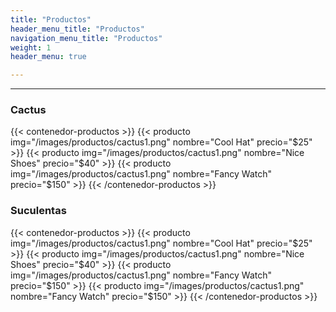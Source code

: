 ```yaml
---
title: "Productos"
header_menu_title: "Productos"
navigation_menu_title: "Productos"
weight: 1
header_menu: true

---
```

---
### Cactus
{{< contenedor-productos >}}
{{< producto img="/images/productos/cactus1.png" nombre="Cool Hat" precio="$25" >}}
{{< producto img="/images/productos/cactus1.png" nombre="Nice Shoes" precio="$40" >}}
{{< producto img="/images/productos/cactus1.png" nombre="Fancy Watch" precio="$150" >}}
{{< /contenedor-productos >}}

### Suculentas
{{< contenedor-productos >}}
{{< producto img="/images/productos/cactus1.png" nombre="Cool Hat" precio="$25" >}}
{{< producto img="/images/productos/cactus1.png" nombre="Nice Shoes" precio="$40" >}}
{{< producto img="/images/productos/cactus1.png" nombre="Fancy Watch" precio="$150" >}}
{{< producto img="/images/productos/cactus1.png" nombre="Fancy Watch" precio="$150" >}}
{{< /contenedor-productos >}}